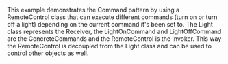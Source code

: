 This example demonstrates the Command pattern by using a RemoteControl class that can execute different commands (turn on or turn off a light) depending on the current command it's been set to. The Light class represents the Receiver, the LightOnCommand and LightOffCommand are the ConcreteCommands and the RemoteControl is the Invoker. This way the RemoteControl is decoupled from the Light class and can be used to control other objects as well.